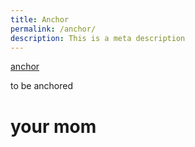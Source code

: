 ```yaml
---
title: Anchor
permalink: /anchor/
description: This is a meta description
---
```


<a href="#blah">anchor</a>


<div id="blah">to be anchored</div>


<h1> your mom </h1>